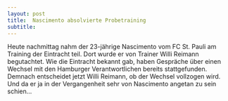 ```yaml
---
layout: post
title:  Nascimento absolvierte Probetraining
subtitle:  
---
```


Heute nachmittag nahm der 23-jährige Nascimento vom FC St. Pauli am Training der Eintracht teil. Dort wurde er von Trainer Willi Reimann begutachtet. Wie die Eintracht bekannt gab, haben Gespräche über einen Wechsel mit den Hamburger Verantwortlichen bereits stattgefunden. Demnach entscheidet jetzt Willi Reimann, ob der Wechsel vollzogen wird. Und da er ja in der Vergangenheit sehr von Nascimento angetan zu sein schien...


